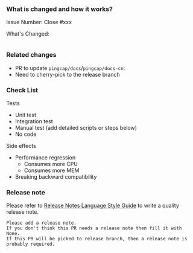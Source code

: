 <!--
Thank you for contributing to TiKV!

If you haven't already, please read TiKV's [CONTRIBUTING](https://github.com/tikv/tikv/blob/master/CONTRIBUTING.md) document.

If you're unsure about anything, just ask; somebody should be along to answer within a day or two.

PR Title Format:
1. module [, module2, module3]: what's changed
2. *: what's changed
-->

### What is changed and how it works?
<!--

Please create an issue first to describe the problem.

There MUST be one line starting with "Issue Number:  " and 
linking the relevant issues via the "close" or "ref".

For more info, check https://github.com/tikv/tikv/blob/master/CONTRIBUTING.md#linking-issues.

-->
Issue Number: Close #xxx

What's Changed:

<!--

You could use "commit message" code block to add more description to the final commit message.
For more info, check https://github.com/tikv/tikv/blob/master/CONTRIBUTING.md#format-of-the-commit-message.

-->
```commit-message
```

### Related changes

- PR to update `pingcap/docs`/`pingcap/docs-cn`:
- Need to cherry-pick to the release branch

### Check List <!--REMOVE the items that are not applicable-->

Tests <!-- At least one of them must be included. -->

- Unit test
- Integration test
- Manual test (add detailed scripts or steps below)
- No code

Side effects

- Performance regression
    - Consumes more CPU
    - Consumes more MEM
- Breaking backward compatibility

### Release note <!-- bugfixes or new feature need a release note -->

Please refer to [Release Notes Language Style Guide](https://pingcap.github.io/tidb-dev-guide/contribute-to-tidb/release-notes-style-guide.html) to write a quality release note.

```release-note
Please add a release note.
If you don't think this PR needs a release note then fill it with None.
If this PR will be picked to release branch, then a release note is probably required.
```
